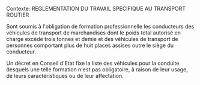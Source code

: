 Contexte: REGLEMENTATION DU TRAVAIL SPECIFIQUE  AU TRANSPORT ROUTIER

Sont soumis à l'obligation de formation professionnelle les conducteurs des véhicules de transport de marchandises dont le poids total autorisé en charge excède trois tonnes et demie et des véhicules de transport de personnes comportant plus de huit places assises outre le siège du conducteur.

Un décret en Conseil d'Etat fixe la liste des véhicules pour la conduite desquels une telle formation n'est pas obligatoire, à raison de leur usage, de leurs caractéristiques ou de leur affectation.